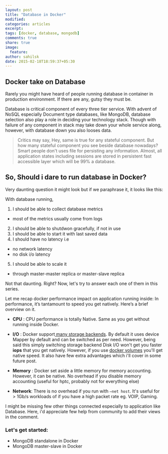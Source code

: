 ```yaml
---
layout: post
title: "Database in Docker"
modified:
categories: articles
excerpt:
tags: [docker, database, mongodb]
comments: true
share: true
image:
  feature:
author: sahilsk  
date: 2015-02-18T18:59:37+05:30
---
```


Docker take on Database
------------------------

Rarely you might have heard of people running database in container in production environment. If there are any, gutsy they must be. 

Database is critical component of every three tier service. With advent of NoSQL especially Document type databases, like MongoDB, database selection also play a role in deciding your technology stack. Though with failure of any component in stack may take down your whole service along, however, with database down you also looses data. 

> Critics may say, Hey, same is true for any stateful component. But how many stateful component you see beside database nowadays? Smart people don't uses file for persisting any information. Almost, all application states including sessions are stored in persistent fast accessible layer which will be 99% a database. 


## So, Should i dare to run database in Docker?

Very daunting question it might look but if we paraphrase it, it looks like this:

With database running, 

1. I should be able to collect database metrics   
  - most of the metrics usually come from logs  
2. I should be able to shutdwon gracefully, if not in use  
3. I should be able to start it with last saved data  
4. I should have no latency i.e 
  - no network latency  
  - no disk i/o latency 
5. I should be able to scale it 
  - through master-master replica or master-slave replica 
  

Not that daunting. Right? Now, let's try to answer each one of them in this series.


Let me recap docker performance impact on application running inside:
In performance, it’s tantamount to speed you get natively. Here’s a brief overview on it.

- **CPU** :  CPU performance is totally Native. Same as you get without running inside Docker.

- **I/O** :   Docker support[ many storage backends](http://www.projectatomic.io/docs/filesystems/). By default it uses device Mapper by default and can be switched as per need. However, being said this simply switching storage backend Disk I/O won't get you faster **iops** that you get natively. However, if you use [docker volumes](https://docs.docker.com/userguide/dockervolumes/https://docs.docker.com/userguide/dockervolumes/) you'll get native speed. It also have few extra advantages which i'll cover in some future post.


- **Memory** : Docker set aside a little memory for memory accounting. However, it can be native. No overhead if you disable memory accounting (useful for hptc, probably not for everything else)

- **Network**: There is no overhead if you run with `–net host`. It's useful for > 1Gb/s workloads of if you have a high packet rate eg. VOIP, Gaming.



I might be missing few other things connected especially to application like Database. Here, i'd appreciate few help from community to add their views in the comment.


### Let's get started: 

- MongoDB standalone in Docker
- MongoDB master-slave in Docker

